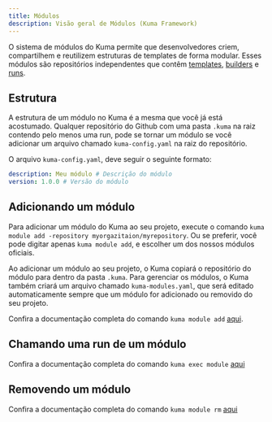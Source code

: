 ```yaml
---
title: Módulos
description: Visão geral de Módulos (Kuma Framework)
---
```


O sistema de módulos do Kuma permite que desenvolvedores criem, compartilhem e reutilizem estruturas de templates de forma modular. Esses módulos são repositórios independentes que contêm [templates](/overflow/templates), [builders](/overflow/builders) e [runs](/overview/runs).

## Estrutura

A estrutura de um módulo no Kuma é a mesma que você já está acostumado. Qualquer repositório do Github com uma pasta `.kuma` na raiz contendo pelo menos uma run, pode se tornar um módulo se você adicionar um arquivo chamado `kuma-config.yaml` na raiz do repositório.

O arquivo `kuma-config.yaml`, deve seguir o seguinte formato:

```yaml
description: Meu módulo # Descrição do módulo
version: 1.0.0 # Versão do módulo
```


## Adicionando um módulo

Para adicionar um módulo do Kuma ao seu projeto, execute o comando `kuma module add -repository myorgazitaion/myrepository`.
Ou se preferir, você pode digitar apenas `kuma module add`, e escolher um dos nossos módulos oficiais.

Ao adicionar um módulo ao seu projeto, o Kuma copiará o repositório do módulo  para dentro da pasta `.kuma`. Para gerenciar os módulos, o Kuma também criará um arquivo chamado `kuma-modules.yaml`, que será editado automaticamente sempre que um módulo for adicionado ou removido do seu projeto.

Confira a documentação completa do comando `kuma module add` [aqui](/commands-cli/module-add).

## Chamando uma run de um módulo

Confira a documentação completa do comando `kuma exec module` [aqui](/commands-cli/exec-module)

## Removendo um módulo

Confira a documentação completa do comando `kuma module rm` [aqui](/commands-cli/exec-module)